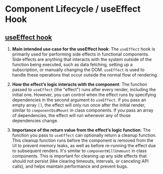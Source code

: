 # Component Lifecycle / useEffect Hook

## [useEffect hook](https://react.dev/reference/react/useEffect#reference)


1. **Main intended use case for the useEffect hook**: The `useEffect` hook is primarily used for performing side effects in functional components. Side effects are anything that interacts with the system outside of the function being executed, such as data fetching, setting up a subscription, or manually changing the DOM. `useEffect` is used to handle these operations that occur outside the normal flow of rendering.

2. **How the effect’s logic interacts with the component**: The function passed to `useEffect` (the "effect") runs after every render, including the initial one. However, you can control when the effect runs by specifying dependencies in the second argument to `useEffect`. If you pass an empty array `[]`, the effect will only run once after the initial render, similar to `componentDidMount` in class components. If you pass an array of dependencies, the effect will run whenever any of those dependencies change.

3. **Importance of the return value from the effect’s logic function**: The function you pass to `useEffect` can optionally return a cleanup function. This cleanup function runs before the component is removed from the UI to prevent memory leaks, as well as before re-running the effect due to subsequent renders. It's similar to `componentWillUnmount` in class components. This is important for cleaning up any side effects that should not persist (like clearing timeouts, intervals, or canceling API calls), and helps maintain performance and prevent bugs.